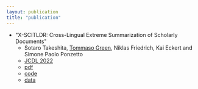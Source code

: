 ```yaml
---
layout: publication
title: "publication"
---
```


- "X-SCITLDR: Cross-Lingual Extreme Summarization of Scholarly Documents"
  - Sotaro Takeshita, [Tommaso Green](https://green-t.io/), Niklas Friedrich, Kai Eckert and Simone Paolo Ponzetto
  - [JCDL 2022](https://2022.jcdl.org/)
  - [pdf]()
  - [code]()
  - [data]()
